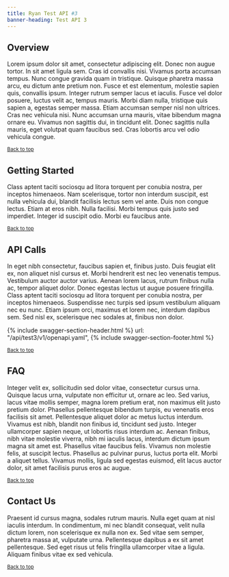 ```yaml
---
title: Ryan Test API #3
banner-heading: Test API 3
---
```


<link rel="stylesheet" type="text/css" href="../../assets/swaggerui-dist/swagger-ui.css" >


## Overview

Lorem ipsum dolor sit amet, consectetur adipiscing elit. Donec non augue tortor. In sit amet ligula sem. Cras id convallis nisi. Vivamus porta accumsan tempus. Nunc congue gravida quam in tristique. Quisque pharetra massa arcu, eu dictum ante pretium non. Fusce et est elementum, molestie sapien quis, convallis ipsum. Integer rutrum semper lacus et iaculis. Fusce vel dolor posuere, luctus velit ac, tempus mauris. Morbi diam nulla, tristique quis sapien a, egestas semper massa. Etiam accumsan semper nisl non ultrices. Cras nec vehicula nisi. Nunc accumsan urna mauris, vitae bibendum magna ornare eu. Vivamus non sagittis dui, in tincidunt elit. Donec sagittis nulla mauris, eget volutpat quam faucibus sed. Cras lobortis arcu vel odio vehicula congue.

<p><small><a href="#">Back to top</a></small></p>

## Getting Started

Class aptent taciti sociosqu ad litora torquent per conubia nostra, per inceptos himenaeos. Nam scelerisque, tortor non interdum suscipit, est nulla vehicula dui, blandit facilisis lectus sem vel ante. Duis non congue lectus. Etiam at eros nibh. Nulla facilisi. Morbi tempus quis justo sed imperdiet. Integer id suscipit odio. Morbi eu faucibus ante.

<p><small><a href="#">Back to top</a></small></p>

## API Calls

In eget nibh consectetur, faucibus sapien et, finibus justo. Duis feugiat elit ex, non aliquet nisl cursus et. Morbi hendrerit est nec leo venenatis tempus. Vestibulum auctor auctor varius. Aenean lorem lacus, rutrum finibus nulla ac, tempor aliquet dolor. Donec egestas lectus ut augue posuere fringilla. Class aptent taciti sociosqu ad litora torquent per conubia nostra, per inceptos himenaeos. Suspendisse nec turpis sed ipsum vestibulum aliquam nec eu nunc. Etiam ipsum orci, maximus et lorem nec, interdum dapibus sem. Sed nisl ex, scelerisque nec sodales at, finibus non dolor.


{% include swagger-section-header.html %}
    url: "/api/test3/v1/openapi.yaml", 
{% include swagger-section-footer.html %}


<p><small><a href="#">Back to top</a></small></p>

## FAQ

Integer velit ex, sollicitudin sed dolor vitae, consectetur cursus urna. Quisque lacus urna, vulputate non efficitur ut, ornare ac leo. Sed varius, lacus vitae mollis semper, magna lorem pretium erat, non maximus elit justo pretium dolor. Phasellus pellentesque bibendum turpis, eu venenatis eros facilisis sit amet. Pellentesque aliquet dolor ac metus luctus interdum. Vivamus est nibh, blandit non finibus id, tincidunt sed justo. Integer ullamcorper sapien neque, ut lobortis risus interdum ac. Aenean finibus, nibh vitae molestie viverra, nibh mi iaculis lacus, interdum dictum ipsum magna sit amet est. Phasellus vitae faucibus felis. Vivamus non molestie felis, at suscipit lectus. Phasellus ac pulvinar purus, luctus porta elit. Morbi a aliquet tellus. Vivamus mollis, ligula sed egestas euismod, elit lacus auctor dolor, sit amet facilisis purus eros ac augue.

<p><small><a href="#">Back to top</a></small></p>

## Contact Us

Praesent id cursus magna, sodales rutrum mauris. Nulla eget quam at nisl iaculis interdum. In condimentum, mi nec blandit consequat, velit nulla dictum lorem, non scelerisque ex nulla non ex. Sed vitae sem semper, pharetra massa at, vulputate urna. Pellentesque dapibus a ex sit amet pellentesque. Sed eget risus ut felis fringilla ullamcorper vitae a ligula. Aliquam finibus vitae ex sed vehicula.

<p><small><a href="#">Back to top</a></small></p>
